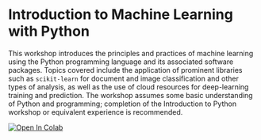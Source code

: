 # Introduction to Machine Learning with Python

This workshop introduces the principles and practices of machine learning using the Python programming language and its associated software packages. Topics covered include the application of prominent libraries such as `scikit-learn` for document and image classification and other types of analysis, as well as the use of cloud resources for deep-learning training and prediction. The workshop assumes some basic understanding of Python and programming; completion of the Introduction to Python workshop or equivalent experience is recommended.

[![Open In Colab](https://colab.research.google.com/assets/colab-badge.svg)](https://colab.research.google.com/github/sul-cidr/Workshops/blob/master/Introduction_to_ML_with_Python/Introduction%20to%20ML%20with%20Python.ipynb)
